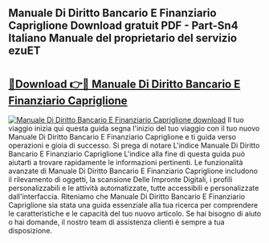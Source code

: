 ## Manuale Di Diritto Bancario E Finanziario Capriglione Download gratuit PDF - Part-Sn4 Italiano Manuale del proprietario del servizio ezuET

# <h2><a href="http://dfd8qbu.blite.top/?on=Manuale+Di+Diritto+Bancario+E+Finanziario+Capriglione">🔗Download 👉🔴 Manuale Di Diritto Bancario E Finanziario Capriglione</a></h2>

[![Manuale Di Diritto Bancario E Finanziario Capriglione download](https://i.imgur.com/lujVjoI.png)](http://dfd8qbu.blite.top/?on=Manuale+Di+Diritto+Bancario+E+Finanziario+Capriglione)
Il tuo viaggio inizia qui questa guida segna l'inizio del tuo viaggio con il tuo nuovo Manuale Di Diritto Bancario E Finanziario Capriglione e ti guida verso operazioni e gioia di successo. Si prega di notare L'indice Manuale Di Diritto Bancario E Finanziario Capriglione L'indice alla fine di questa guida può aiutarti a trovare rapidamente le informazioni pertinenti. Le funzionalità avanzate di Manuale Di Diritto Bancario E Finanziario Capriglione includono il rilevamento di oggetti, la scansione Delle Impronte Digitali, i profili personalizzabili e le attività automatizzate, tutte accessibili e personalizzate dall'interfaccia. Riteniamo che Manuale Di Diritto Bancario E Finanziario Capriglione sia stata una guida essenziale alla tua ricerca per comprendere le caratteristiche e le capacità del tuo nuovo articolo. Se hai bisogno di aiuto o hai domande, il nostro team di assistenza clienti è sempre a tua disposizione.
